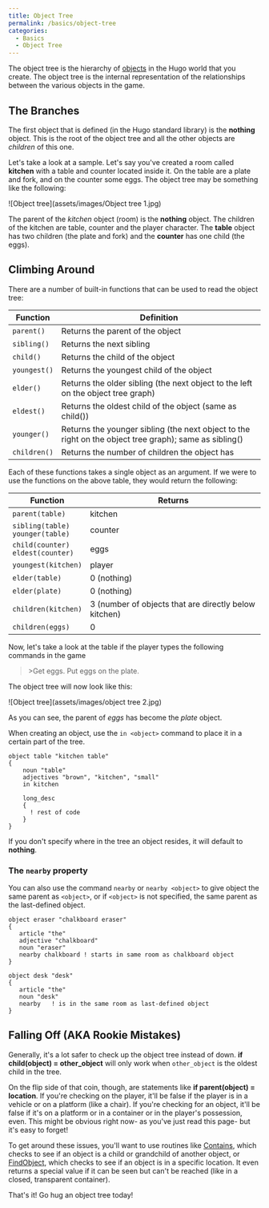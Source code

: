 ```yaml
---
title: Object Tree
permalink: /basics/object-tree
categories:
  - Basics
  - Object Tree
---
```


The object tree is the hierarchy of [objects](basics/objects/) in the
Hugo world that you create. The object tree is the internal
representation of the relationships between the various objects in the
game.

## The Branches

The first object that is defined (in the Hugo standard library) is the
**nothing** object. This is the root of the object tree and all the
other objects are *children* of this one.

Let's take a look at a sample. Let's say you've created a room called
**kitchen** with a table and counter located inside it. On the table are
a plate and fork, and on the counter some eggs. The object tree may be
something like the following:

![Object tree](assets/images/Object tree 1.jpg)

The parent of the *kitchen* object (room) is the **nothing** object. The
children of the kitchen are table, counter and the player character. The
**table** object has two children (the plate and fork) and the
**counter** has one child (the eggs).

## Climbing Around

There are a number of built-in functions that can be used to read the
object tree:

| Function     | Definition                                                                                             |
|--------------|--------------------------------------------------------------------------------------------------------|
| `parent()`   | Returns the parent of the object                                                                       |
| `sibling()`  | Returns the next sibling                                                                               |
| `child()`    | Returns the child of the object                                                                        |
| `youngest()` | Returns the youngest child of the object                                                               |
| `elder()`    | Returns the older sibling (the next object to the left on the object tree graph)                       |
| `eldest()`   | Returns the oldest child of the object (same as child())                                               |
| `younger()`  | Returns the younger sibling (the next object to the right on the object tree graph); same as sibling() |
| `children()` | Returns the number of children the object has                                                          |

Each of these functions takes a single object as an argument. If we were
to use the functions on the above table, they would return the
following:

| Function | Returns |
| --- | --- |
| `parent(table)` | kitchen |
| `sibling(table)`<br>`younger(table)` | counter |
| `child(counter)`<br>`eldest(counter)` | eggs |
| `youngest(kitchen)` | player |
| `elder(table)` | 0 (nothing) |
| `elder(plate)` | 0 (nothing) |
| `children(kitchen)` | 3 (number of objects that are directly below kitchen) |
| `children(eggs)` | 0 |

Now, let's take a look at the table if the player types the following
commands in the game

>&gt;Get eggs. Put eggs on the plate.

The object tree will now look like this:

![Object tree](assets/images/object tree 2.jpg)

As you can see, the parent of *eggs* has become the *plate* object.

When creating an object, use the `in <object>` command to place it in a
certain part of the tree.

    object table "kitchen table"
    {
        noun "table"
        adjectives "brown", "kitchen", "small"
        in kitchen

        long_desc
        {
          ! rest of code
        }
    }

If you don't specify where in the tree an object resides, it will
default to **nothing**.

### The `nearby` property

You can also use the command `nearby` or `nearby <object>` to give
object the same parent as `<object>`, or if `<object>` is not specified, the
same parent as the last-defined object.

    object eraser "chalkboard eraser"
    {
       article "the"
       adjective "chalkboard"
       noun "eraser"
       nearby chalkboard ! starts in same room as chalkboard object
    }

    object desk "desk"
    {
       article "the"
       noun "desk"
       nearby   ! is in the same room as last-defined object
    }

## Falling Off (AKA Rookie Mistakes)

Generally, it's a lot safer to check up the object tree instead of down.
**if child(object) = other_object** will only work when `other_object`
is the oldest child in the tree.

On the flip side of that coin, though, are statements like 
**if parent(object) = location**. If you're checking on the player, it'll be
false if the player is in a vehicle or on a platform (like a chair). If
you're checking for an object, it'll be false if it's on a platform or
in a container or in the player's possession, even. This might be
obvious right now- as you've just read this page- but it's easy to
forget!

To get around these issues, you'll want to use routines like
[Contains](routines/contains/), which checks to see if an object is a
child or grandchild of another object, or
[FindObject](scope/findobject/), which checks to see if an object is
in a specific location. It even returns a special value if it can be
seen but can't be reached (like in a closed, transparent container).

That's it! Go hug an object tree today!
